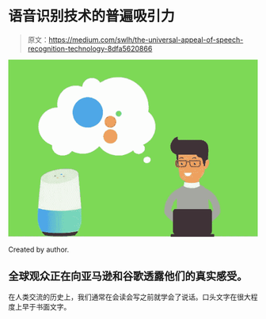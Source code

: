 # 语音识别技术的普遍吸引力

> 原文：<https://medium.com/swlh/the-universal-appeal-of-speech-recognition-technology-8dfa5620866>

![](img/60e9a573708743934fb69807d0302d0d.png)

Created by author.

## 全球观众正在向亚马逊和谷歌透露他们的真实感受。

在人类交流的历史上，我们通常在会读会写之前就学会了说话。口头文字在很大程度上早于书面文字。